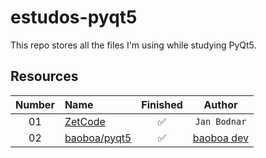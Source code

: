 # estudos-pyqt5

This repo stores all the files I'm using while studying PyQt5.

## Resources
| Number | Name | Finished | Author |
| :---: | :--- | :---: | :---: |
| 01 | [ZetCode](http://zetcode.com/)| :white_check_mark: | `Jan Bodnar` |
| 02 | [baoboa/pyqt5](https://github.com/baoboa/pyqt5)| :white_check_mark: | [baoboa dev](https://github.com/baoboa) |

